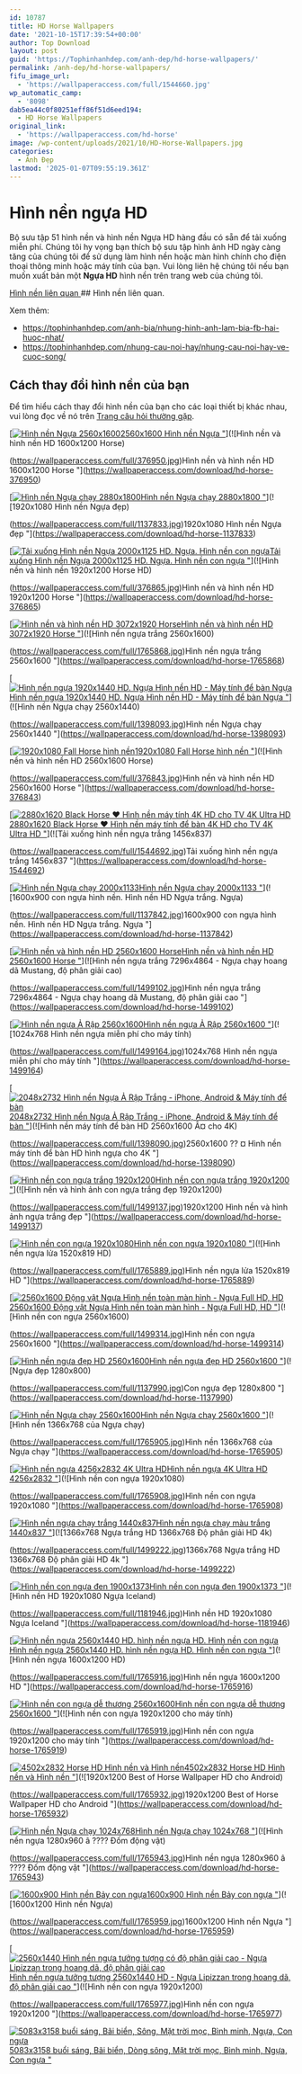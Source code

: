 ```yaml
---
id: 10787
title: HD Horse Wallpapers
date: '2021-10-15T17:39:54+00:00'
author: Top Download
layout: post
guid: 'https://Tophinhanhdep.com/anh-dep/hd-horse-wallpapers/'
permalink: /anh-dep/hd-horse-wallpapers/
fifu_image_url:
  - 'https://wallpaperaccess.com/full/1544660.jpg'
wp_automatic_camp:
  - '8098'
dab5ea44c0f80251eff86f51d6eed194:
  - HD Horse Wallpapers
original_link:
  - 'https://wallpaperaccess.com/hd-horse'
image: /wp-content/uploads/2021/10/HD-Horse-Wallpapers.jpg
categories:
  - Ảnh Đẹp
lastmod: '2025-01-07T09:55:19.361Z'
---
```

# Hình nền ngựa HD

Bộ sưu tập 51 hình nền và hình nền Ngựa HD hàng đầu có sẵn để tải xuống miễn phí. Chúng tôi hy vọng bạn thích bộ sưu tập hình ảnh HD ngày càng tăng của chúng tôi để sử dụng làm hình nền hoặc màn hình chính cho điện thoại thông minh hoặc máy tính của bạn. Vui lòng liên hệ chúng tôi nếu bạn muốn xuất bản một **Ngựa HD** hình nền trên trang web của chúng tôi.

[Hình nền liên quan ](#related) ## Hình nền liên quan.

   
 Xem thêm:

   
- <https://tophinhanhdep.com/anh-bia/nhung-hinh-anh-lam-bia-fb-hai-huoc-nhat/>
- <https://tophinhanhdep.com/nhung-cau-noi-hay/nhung-cau-noi-hay-ve-cuoc-song/>

## Cách thay đổi hình nền của bạn

Để tìm hiểu cách thay đổi hình nền của bạn cho các loại thiết bị khác nhau, vui lòng đọc về nó trên [Trang câu hỏi thường gặp](https://tophinhanhdep.com/faq/).

  
[[![Hình nền Ngựa 2560x1600](https://wallpaperaccess.com/full/1544660.jpg)2560x1600 Hình nền Ngựa "](https://wallpaperaccess.com/download/hd-horse-1544660)](![Hình nền và hình nền HD 1600x1200 Horse)

(https://wallpaperaccess.com/full/376950.jpg)Hình nền và hình nền HD 1600x1200 Horse "](https://wallpaperaccess.com/download/hd-horse-376950)

[[![Hình nền Ngựa chạy 2880x1800](https://wallpaperaccess.com/full/1544675.jpg)Hình nền Ngựa chạy 2880x1800 "](https://wallpaperaccess.com/download/hd-horse-1544675)](![1920x1080 Hình nền Ngựa đẹp)

(https://wallpaperaccess.com/full/1137833.jpg)1920x1080 Hình nền Ngựa đẹp "](https://wallpaperaccess.com/download/hd-horse-1137833)

[[![Tải xuống Hình nền Ngựa 2000x1125 HD.  Ngựa.  Hình nền con ngựa](https://wallpaperaccess.com/full/1499093.jpg)Tải xuống Hình nền Ngựa 2000x1125 HD. Ngựa. Hình nền con ngựa "](https://wallpaperaccess.com/download/hd-horse-1499093)](![Hình nền và hình nền 1920x1200 Horse HD)

(https://wallpaperaccess.com/full/376865.jpg)Hình nền và hình nền HD 1920x1200 Horse "](https://wallpaperaccess.com/download/hd-horse-376865)

[[![Hình nền và hình nền HD 3072x1920 Horse](https://wallpaperaccess.com/full/377001.jpg)Hình nền và hình nền HD 3072x1920 Horse "](https://wallpaperaccess.com/download/hd-horse-377001)](![Hình nền ngựa trắng 2560x1600)

(https://wallpaperaccess.com/full/1765868.jpg)Hình nền ngựa trắng 2560x1600 "](https://wallpaperaccess.com/download/hd-horse-1765868)

[[![Hình nền ngựa 1920x1440 HD.  Ngựa Hình nền HD - Máy tính để bàn Ngựa](https://wallpaperaccess.com/full/1398097.jpg)Hình nền ngựa 1920x1440 HD. Ngựa Hình nền HD - Máy tính để bàn Ngựa "](https://wallpaperaccess.com/download/hd-horse-1398097)](![Hình nền Ngựa chạy 2560x1440)

(https://wallpaperaccess.com/full/1398093.jpg)Hình nền Ngựa chạy 2560x1440 "](https://wallpaperaccess.com/download/hd-horse-1398093)

[[![1920x1080 Fall Horse hình nền](https://wallpaperaccess.com/full/1765871.jpg)1920x1080 Fall Horse hình nền "](https://wallpaperaccess.com/download/hd-horse-1765871)](![Hình nền và hình nền HD 2560x1600 Horse)

(https://wallpaperaccess.com/full/376843.jpg)Hình nền và hình nền HD 2560x1600 Horse "](https://wallpaperaccess.com/download/hd-horse-376843)

[[![2880x1620 Black Horse ❤ Hình nền máy tính 4K HD cho TV 4K Ultra HD](https://wallpaperaccess.com/full/1765872.jpg)2880x1620 Black Horse ❤ Hình nền máy tính để bàn 4K HD cho TV 4K Ultra HD "](https://wallpaperaccess.com/download/hd-horse-1765872)](![Tải xuống hình nền ngựa trắng 1456x837)

(https://wallpaperaccess.com/full/1544692.jpg)Tải xuống hình nền ngựa trắng 1456x837 "](https://wallpaperaccess.com/download/hd-horse-1544692)

[[![Hình nền Ngựa chạy 2000x1133](https://wallpaperaccess.com/full/1544656.jpg)Hình nền Ngựa chạy 2000x1133 "](https://wallpaperaccess.com/download/hd-horse-1544656)](![1600x900 con ngựa hình nền.  Hình nền HD Ngựa trắng.  Ngựa)

(https://wallpaperaccess.com/full/1137842.jpg)1600x900 con ngựa hình nền. Hình nền HD Ngựa trắng. Ngựa "](https://wallpaperaccess.com/download/hd-horse-1137842)

[[![Hình nền và hình nền HD 2560x1600 Horse](https://wallpaperaccess.com/full/1398105.jpg)Hình nền và hình nền HD 2560x1600 Horse "](https://wallpaperaccess.com/download/hd-horse-1398105)](![Hình nền ngựa trắng 7296x4864 - Ngựa chạy hoang dã Mustang, độ phân giải cao)

(https://wallpaperaccess.com/full/1499102.jpg)Hình nền ngựa trắng 7296x4864 - Ngựa chạy hoang dã Mustang, độ phân giải cao "](https://wallpaperaccess.com/download/hd-horse-1499102)

[[![Hình nền ngựa Ả Rập 2560x1600](https://wallpaperaccess.com/full/1608216.jpg)Hình nền ngựa Ả Rập 2560x1600 "](https://wallpaperaccess.com/download/hd-horse-1608216)](![1024x768 Hình nền ngựa miễn phí cho máy tính)

(https://wallpaperaccess.com/full/1499164.jpg)1024x768 Hình nền ngựa miễn phí cho máy tính "](https://wallpaperaccess.com/download/hd-horse-1499164)

[[![2048x2732 Hình nền Ngựa Ả Rập Trắng - iPhone, Android & Máy tính để bàn](https://wallpaperaccess.com/full/1200715.jpg)2048x2732 Hình nền Ngựa Ả Rập Trắng - iPhone, Android &amp; Máy tính để bàn "](https://wallpaperaccess.com/download/hd-horse-1200715)](![Hình nền máy tính để bàn HD 2560x1600 Â¤ cho 4K)

(https://wallpaperaccess.com/full/1398090.jpg)2560x1600 ?? ¤ Hình nền máy tính để bàn HD hình ngựa cho 4K "](https://wallpaperaccess.com/download/hd-horse-1398090)

[[![Hình nền con ngựa trắng 1920x1200](https://wallpaperaccess.com/full/1765884.jpg)Hình nền con ngựa trắng 1920x1200 "](https://wallpaperaccess.com/download/hd-horse-1765884)](![Hình nền và hình ảnh con ngựa trắng đẹp 1920x1200)

(https://wallpaperaccess.com/full/1499137.jpg)1920x1200 Hình nền và hình ảnh ngựa trắng đẹp "](https://wallpaperaccess.com/download/hd-horse-1499137)

[[![Hình nền con ngựa 1920x1080](https://wallpaperaccess.com/full/1765887.jpg)Hình nền con ngựa 1920x1080 "](https://wallpaperaccess.com/download/hd-horse-1765887)](![Hình nền ngựa lửa 1520x819 HD)

(https://wallpaperaccess.com/full/1765889.jpg)Hình nền ngựa lửa 1520x819 HD "](https://wallpaperaccess.com/download/hd-horse-1765889)

[[![2560x1600 Động vật Ngựa Hình nền toàn màn hình - Ngựa Full HD, HD](https://wallpaperaccess.com/full/1765895.jpg)2560x1600 Động vật Ngựa Hình nền toàn màn hình - Ngựa Full HD, HD "](https://wallpaperaccess.com/download/hd-horse-1765895)](![Hình nền con ngựa 2560x1600)

(https://wallpaperaccess.com/full/1499314.jpg)Hình nền con ngựa 2560x1600 "](https://wallpaperaccess.com/download/hd-horse-1499314)

[[![Hình nền ngựa đẹp HD 2560x1600](https://wallpaperaccess.com/full/1765898.jpg)Hình nền ngựa đẹp HD 2560x1600 "](https://wallpaperaccess.com/download/hd-horse-1765898)](![Ngựa đẹp 1280x800)

(https://wallpaperaccess.com/full/1137990.jpg)Con ngựa đẹp 1280x800 "](https://wallpaperaccess.com/download/hd-horse-1137990)

[[![Hình nền Ngựa chạy 2560x1600](https://wallpaperaccess.com/full/1200678.jpg)Hình nền Ngựa chạy 2560x1600 "](https://wallpaperaccess.com/download/hd-horse-1200678)](![Hình nền 1366x768 của Ngựa chạy)

(https://wallpaperaccess.com/full/1765905.jpg)Hình nền 1366x768 của Ngựa chạy "](https://wallpaperaccess.com/download/hd-horse-1765905)

[[![Hình nền ngựa 4256x2832 4K Ultra HD](https://wallpaperaccess.com/full/376884.jpg)Hình nền ngựa 4K Ultra HD 4256x2832 "](https://wallpaperaccess.com/download/hd-horse-376884)](![Hình nền con ngựa 1920x1080)

(https://wallpaperaccess.com/full/1765908.jpg)Hình nền con ngựa 1920x1080 "](https://wallpaperaccess.com/download/hd-horse-1765908)

[[![Hình nền ngựa chạy trắng 1440x837](https://wallpaperaccess.com/full/1292349.jpg)Hình nền ngựa chạy màu trắng 1440x837 "](https://wallpaperaccess.com/download/hd-horse-1292349)](![1366x768 Ngựa trắng HD 1366x768 Độ phân giải HD 4k)

(https://wallpaperaccess.com/full/1499222.jpg)1366x768 Ngựa trắng HD 1366x768 Độ phân giải HD 4k "](https://wallpaperaccess.com/download/hd-horse-1499222)

[[![Hình nền con ngựa đen 1900x1373](https://wallpaperaccess.com/full/1765914.jpg)Hình nền con ngựa đen 1900x1373 "](https://wallpaperaccess.com/download/hd-horse-1765914)](![Hình nền HD 1920x1080 Ngựa Iceland)

(https://wallpaperaccess.com/full/1181946.jpg)Hình nền HD 1920x1080 Ngựa Iceland "](https://wallpaperaccess.com/download/hd-horse-1181946)

[[![Hình nền ngựa 2560x1440 HD.  hình nền ngựa HD.  Hình nền con ngựa](https://wallpaperaccess.com/full/376892.jpg)Hình nền ngựa 2560x1440 HD. hình nền ngựa HD. Hình nền con ngựa "](https://wallpaperaccess.com/download/hd-horse-376892)](![Hình nền ngựa 1600x1200 HD)

(https://wallpaperaccess.com/full/1765916.jpg)Hình nền ngựa 1600x1200 HD "](https://wallpaperaccess.com/download/hd-horse-1765916)

[[![Hình nền con ngựa dễ thương 2560x1600](https://wallpaperaccess.com/full/1765918.jpg)Hình nền con ngựa dễ thương 2560x1600 "](https://wallpaperaccess.com/download/hd-horse-1765918)](![Hình nền con ngựa 1920x1200 cho máy tính)

(https://wallpaperaccess.com/full/1765919.jpg)Hình nền con ngựa 1920x1200 cho máy tính "](https://wallpaperaccess.com/download/hd-horse-1765919)

[[![4502x2832 Horse HD Hình nền và Hình nền](https://wallpaperaccess.com/full/376855.jpg)4502x2832 Horse HD Hình nền và Hình nền "](https://wallpaperaccess.com/download/hd-horse-376855)](![1920x1200 Best of Horse Wallpaper HD cho Android)

(https://wallpaperaccess.com/full/1765932.jpg)1920x1200 Best of Horse Wallpaper HD cho Android "](https://wallpaperaccess.com/download/hd-horse-1765932)

[[![Hình nền Ngựa chạy 1024x768](https://wallpaperaccess.com/full/1765942.jpg)Hình nền Ngựa chạy 1024x768 "](https://wallpaperaccess.com/download/hd-horse-1765942)](![Hình nền ngựa 1280x960 â ????  Đốm động vật)

(https://wallpaperaccess.com/full/1765943.jpg)Hình nền ngựa 1280x960 â ???? Đốm động vật "](https://wallpaperaccess.com/download/hd-horse-1765943)

[[![1600x900 Hình nền Bảy con ngựa](https://wallpaperaccess.com/full/1765953.jpg)1600x900 Hình nền Bảy con ngựa "](https://wallpaperaccess.com/download/hd-horse-1765953)](![1600x1200 Hình nền Ngựa)

(https://wallpaperaccess.com/full/1765959.jpg)1600x1200 Hình nền Ngựa "](https://wallpaperaccess.com/download/hd-horse-1765959)

[[![2560x1440 Hình nền ngựa tưởng tượng có độ phân giải cao - Ngựa Lipizzan trong hoang dã, độ phân giải cao](https://wallpaperaccess.com/full/1398161.jpg)Hình nền ngựa tưởng tượng 2560x1440 HD - Ngựa Lipizzan trong hoang dã, độ phân giải cao "](https://wallpaperaccess.com/download/hd-horse-1398161)](![Hình nền con ngựa 1920x1200)

(https://wallpaperaccess.com/full/1765977.jpg)Hình nền con ngựa 1920x1200 "](https://wallpaperaccess.com/download/hd-horse-1765977)

[![5083x3158 buổi sáng, Bãi biển, Sông, Mặt trời mọc, Bình minh, Ngựa, Con ngựa](https://wallpaperaccess.com/full/1765980.jpg)5083x3158 buổi sáng, Bãi biển, Dòng sông, Mặt trời mọc, Bình minh, Ngựa, Con ngựa "](https://wallpaperaccess.com/download/hd-horse-1765980)
